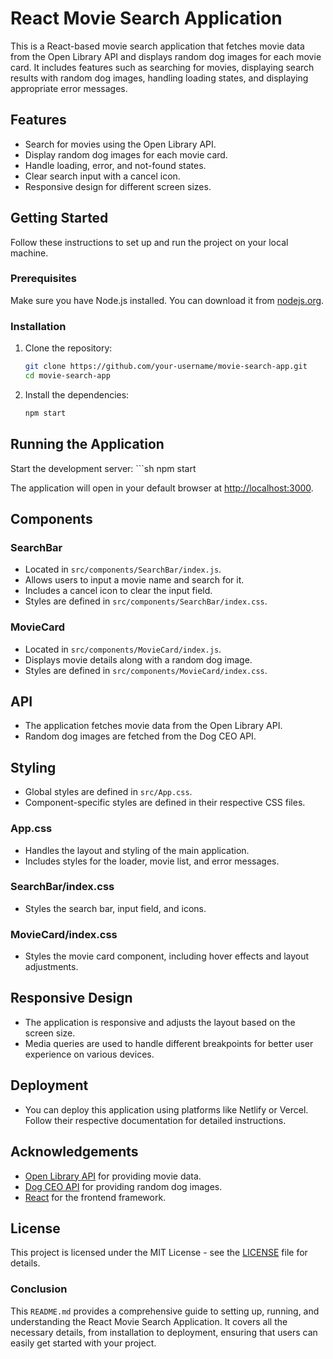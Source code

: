 # React Movie Search Application

This is a React-based movie search application that fetches movie data from the Open Library API and displays random dog images for each movie card. It includes features such as searching for movies, displaying search results with random dog images, handling loading states, and displaying appropriate error messages.

## Features

- Search for movies using the Open Library API.
- Display random dog images for each movie card.
- Handle loading, error, and not-found states.
- Clear search input with a cancel icon.
- Responsive design for different screen sizes.

## Getting Started

Follow these instructions to set up and run the project on your local machine.

### Prerequisites

Make sure you have Node.js installed. You can download it from [nodejs.org](https://nodejs.org/).

### Installation

1. Clone the repository:

   ```sh
   git clone https://github.com/your-username/movie-search-app.git
   cd movie-search-app

2. Install the dependencies:

   ```sh
   npm start

## Running the Application

Start the development server:
    ```sh
    npm start

The application will open in your default browser at [http://localhost:3000](http://localhost:3000).

## Components

### SearchBar
- Located in `src/components/SearchBar/index.js`.
- Allows users to input a movie name and search for it.
- Includes a cancel icon to clear the input field.
- Styles are defined in `src/components/SearchBar/index.css`.

### MovieCard
- Located in `src/components/MovieCard/index.js`.
- Displays movie details along with a random dog image.
- Styles are defined in `src/components/MovieCard/index.css`.

## API
- The application fetches movie data from the Open Library API.
- Random dog images are fetched from the Dog CEO API.

## Styling
- Global styles are defined in `src/App.css`.
- Component-specific styles are defined in their respective CSS files.

### App.css
- Handles the layout and styling of the main application.
- Includes styles for the loader, movie list, and error messages.

### SearchBar/index.css
- Styles the search bar, input field, and icons.

### MovieCard/index.css
- Styles the movie card component, including hover effects and layout adjustments.

## Responsive Design
- The application is responsive and adjusts the layout based on the screen size.
- Media queries are used to handle different breakpoints for better user experience on various devices.

## Deployment
- You can deploy this application using platforms like Netlify or Vercel. Follow their respective documentation for detailed instructions.

## Acknowledgements
- [Open Library API](https://openlibrary.org/developers/api) for providing movie data.
- [Dog CEO API](https://dog.ceo/dog-api/) for providing random dog images.
- [React](https://reactjs.org/) for the frontend framework.

## License
This project is licensed under the MIT License - see the [LICENSE](LICENSE) file for details.


### Conclusion

This `README.md` provides a comprehensive guide to setting up, running, and understanding the React Movie Search Application. It covers all the necessary details, from installation to deployment, ensuring that users can easily get started with your project.
